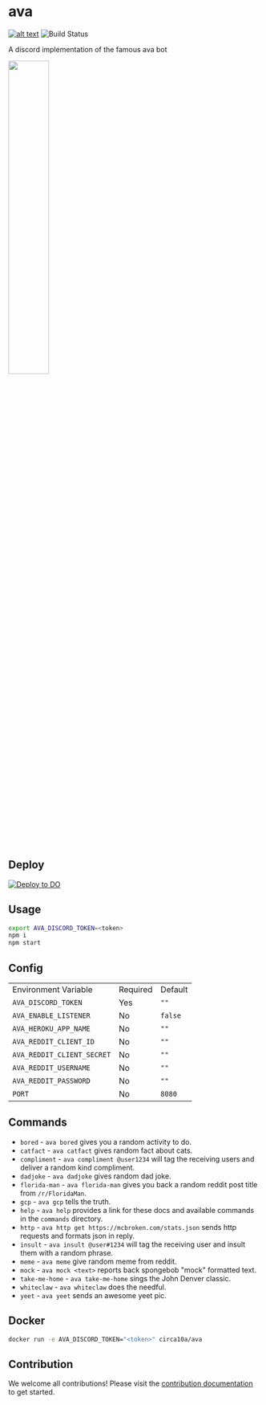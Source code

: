 # ava

[![alt text](https://img.shields.io/badge/Invite%20To-Discord%20-blue)](https://discord.com/api/oauth2/authorize?client_id=876487225716662302&permissions=34359863296&scope=bot)
![Build Status](https://github.com/circa10a/ava/workflows/deploy/badge.svg)

A discord implementation of the famous ava bot

<img src="https://i.imgur.com/XbO6CSl.jpg" width="40%" height="40%"/>

## Deploy

[![Deploy to DO](https://mp-assets1.sfo2.digitaloceanspaces.com/deploy-to-do/do-btn-blue.svg)](https://cloud.digitalocean.com/apps/new?repo=https://github.com/circa10a/ava/tree/main)

## Usage

```bash
export AVA_DISCORD_TOKEN=<token>
npm i
npm start
```

## Config

|                            |          |         |
|----------------------------|----------|---------|
| Environment Variable       | Required | Default |
| `AVA_DISCORD_TOKEN`        | Yes      | `""`    |
| `AVA_ENABLE_LISTENER`      | No       | `false` |
| `AVA_HEROKU_APP_NAME`      | No       | `""`    |
| `AVA_REDDIT_CLIENT_ID`     | No       | `""`    |
| `AVA_REDDIT_CLIENT_SECRET` | No       | `""`    |
| `AVA_REDDIT_USERNAME`      | No       | `""`    |
| `AVA_REDDIT_PASSWORD`      | No       | `""`    |
| `PORT`                     | No       | `8080`  |

## Commands

- `bored` - `ava bored` gives you a random activity to do.
- `catfact` - `ava catfact` gives random fact about cats.
- `compliment` - `ava compliment @user1234` will tag the receiving users and deliver a random kind compliment.
- `dadjoke` - `ava dadjoke` gives random dad joke.
- `florida-man` - `ava florida-man` gives you back a random reddit post title from `/r/FloridaMan`.
- `gcp` - `ava gcp` tells the truth.
- `help` - `ava help` provides a link for these docs and available commands in the `commands` directory.
- `http` - `ava http get https://mcbroken.com/stats.json` sends http requests and formats json in reply.
- `insult` - `ava insult @user#1234` will tag the receiving user and insult them with a random phrase.
- `meme` - `ava meme` give random meme from reddit.
- `mock` - `ava mock <text>` reports back spongebob "mock" formatted text.
- `take-me-home` - `ava take-me-home` sings the John Denver classic.
- `whiteclaw` - `ava whiteclaw` does the needful.
- `yeet` - `ava yeet` sends an awesome yeet pic.

## Docker

```bash
docker run -e AVA_DISCORD_TOKEN="<token>" circa10a/ava
```

## Contribution

We welcome all contributions! Please visit the [contribution documentation](docs/CONTRIBUTION.md) to get started.